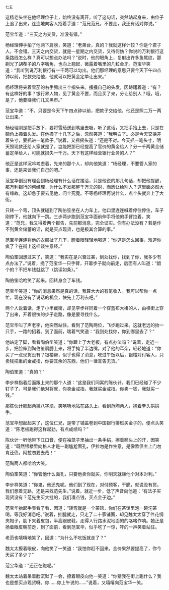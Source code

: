     七五 

   这杨老头坐在他经理位子上，始终没有离开，听了这句话，突然站起身来，由位子上追了出来，连连地向客人招着手道：“范兄范兄，不要走，我还有话对你说。”

   范宝华道：“三天之内交货，准没有错。”

   杨经理伸手拍了他两下肩膀，笑道：“老弟台，真的？我就这样计较？你是个君子人，不会错。三天之内交货，就是一星期之内交货，又待何妨？你说的万利银行这条路线怎么样？真可以想点办法吗？”说时，他的眼角上，复射出许多鱼尾纹，那剃光了胡茬子的八字嘴角，也向上翘起，微露着嘴里的几粒金牙。范宝华笑道：“我听到说万利银行有一千两可以匀出。他们那经理的意思只要今天下午四点钟以前，把款交给他，他就可以把黄金定单让出来。”

   杨经理将夹着雪茄的右手腾出三个指头来。搔搔自己的头发，因踌躇着道：“有？有这样好的事？银行界人物，见了黄金不要，而且买了来，分让给别人？哦，哦，是了，他要赚我们几文黑市。”

   范宝华道：“不，只要是今天下午四点钟以前，把款子交给他，他还是照二万一两让出来。”

   杨经理刚是把手放下，要将雪茄送到嘴里去吸，听了这话，又把手抬上去，只是在额角上搔着头发。在他搔了十几下之后，忽然笑道：“我明白了。必是今天交换差着头寸，要抓进一笔款子。”说着，又摇摇头道：“还是不对。今天抓一笔头寸，明天照现款还给人家就是了。岂能把那已经提高了官价的黄金给人？分一千两黄金储蓄定单给人，可能就损失一千万。天下有这样经营银行业务的人？”

   他正是这样沉吟考虑着，先来的那个人，却向他笑道：“杨经理，不要管人家的事，还是来谈我们自己的吧。”

   范宝华倒没有理会到杨经理有什么话在接洽，只是他说的那几句话，却把他提醒，那万利银行的何经理，为什么不发那整千万元的财，而愿让给别人？这里面必然大有缘故。这却急于要去见他，问个究竟。不等杨经理再说什么，点个头就奔上了大街。

   只转一个弯，顶头就碰到了陶伯笙坐在人力车上。他口里连连喊着停住停住，车子刚停下，他就向下一跳。三步两步跑到范宝华面前伸手将他的手臂拉着，笑道：“范兄，我又得着两个报告，先前那消息，完全证实。你有办法没有？若是作不到黄金储蓄的话，就是买点现货，也是极其合算的事。”

   范宝华连连将他的衣服扯了几下，瞪着眼轻轻地喝道：“你这是怎么回事，难道你疯了？在街上这样谈生意经。”

   陶伯笙回想过来了，笑道：“我实在是兴奋过甚，到处找你，找到了你，我多少有点办法了。”说着，挽了范宝华一只手臂，开着步子就向前走，后面有人叫道：“朗个的？不把车钱就跳了（跳读如条）。”

   陶伯笙哈哈笑了起来。回转身会了车钱。

   范宝华笑道：“你的消息果然是真的话，我算大大的有笔收入。我可以帮你一点忙，现在没有了说话的机会，快先上万利去吧。”

   两个人说着话，走了小半截街，却见李步祥同着一个穿蓝布大褂的人，由横街上穿了出来，开着很快的步子走路，像是要寻找什么。

   范宝华叫了声老李，他突然站住。看到了范陶两位，飞步跑过来。这就老远的抬一只手，一路的招着。到了面前，喘着气笑道：“我到处找你，你到哪里去了？”

   他站定了脚，看看陶伯笙笑道：“你跟上了大老板，有点办法吗？”说着，走近一步，把脸伸到陶伯笙肩膀上来，将手掩了半边嘴，对了他的耳朵，轻轻地道：“你买了一点现货没有？银楼帮，似乎也得了消息，吃过午饭以后，银楼对付客人，只卖钱把重的金戒指，你要其余的东西，他们一律宣告无货。”

   陶伯笙道：“真的？”

   李步祥指着后面跟上来的那个人道：“这是我们同寓的陈伙计。我们已经碰了不少钉子了。可是我们绝对将就，你卖金戒指，我就买金戒指。你卖一钱，我就买一钱。”

   那陈伙计翘起两撇八字须，笑嘻嘻地站在路头上，看到范陶两人，抱着拳头拱拱手。

   范宝华想起起来了，这位仁兄，是带了铺盖卷到中国银行排班买金子的，便点头笑道：“陈老板跑得这样起劲，有点成绩吗？”

   陈伙计一听他带下江口音，便在袖笼子里抽出一条手绢，擦着额头上的汗，因笑道：“既然银楼里向格人才是一副尴尬面孔，伊拉勿是作生意，是像煞债主上门勿肯还债。阿拉勿要去哉！”

   范陶两人都哈哈大笑。

   陶伯笙笑道：“你管他什么面孔，只要他卖你就买，你明天就赚他个对本对利。”

   李步祥笑道：“你鬼，他还鬼呢。他们到了现在，对付顾客，干脆，就说没有货。我们想着无路，还是来找范先生。”说着，就近一步，低了声音向他道：“有法子买现货没有？范先生买大批的，我们凑点钱，买点金子边。”

   范宝华抬起手表看了看，因道：“转弯就是一个茶馆，你们在茶馆里泡一碗沱茶喝，等我好消息吧。”说着，扯腿就走，只走了二十家铺面，却见魏太太穿了件花绸夹袍子，肋下夹着皮包，半高跟皮鞋，走得人行路水泥地面的的咯咯作响。她正是扬着眼皮朝前走，到了面前，看到范宝华，似乎吃了一惊，吓的一声笑着站住。

   老范也嘻嘻地笑了，因道：“为什么不吃饭就走了？”

   魏太太撩着眼皮，向他笑了一笑道：“我怕你赶不回来。金价果然要提高了，你今天买了多少？”

   范宝华道：“还正在跑呢。”

   魏太太站着呆着脸沉默了一会，撩着眼皮向他一笑道：“你猜我在街上跑什么？我也是想买点现货呀。你……你上午说的……”说着，又嘻嘻向范宝华一笑。

